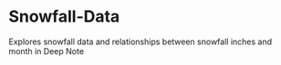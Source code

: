 # Snowfall-Data
Explores snowfall data and relationships between snowfall inches and month in Deep Note
